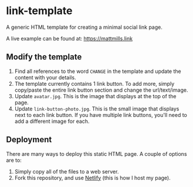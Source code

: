 # link-template
A generic HTML template for creating a minimal social link page.

A live example can be found at: https://mattmills.link

## Modify the template
1. Find all references to the word `CHANGE` in the template and update the content with your details.
2. The template currently contains 1 link button. To add more, simply copy/paste the entire link button section and change the url/text/image.
3. Update `avatar.jpg`. This is the image that displays at the top of the page.
4. Update `link-button-photo.jpg`. This is the small image that displays next to each link button. If you have multiple link buttons, you'll need to add a different image for each.

## Deployment
There are many ways to deploy this static HTML page. A couple of options are to:
1. Simply copy all of the files to a web server.
2. Fork this repository, and use [Netlify](https://www.netlify.com/) (this is how I host my page).
